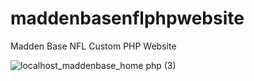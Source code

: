 # maddenbasenflphpwebsite
Madden Base NFL Custom PHP Website

![localhost_maddenbase_home php (3)](https://user-images.githubusercontent.com/43674715/182962782-dbcab5b5-7460-46b0-91ae-e9c4073c5e5f.jpg)
